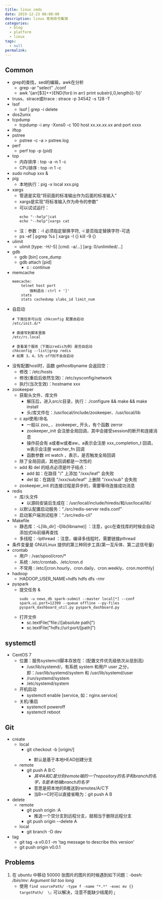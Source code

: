 ```yaml
---
title: linux cmds
date: 2019-12-23 00:00:00
description: linux 常用命令集锦
categories: 
  - blog
  - platform
  - linux
tags: 
  - null
permalink:
---
```


## Common
- grep的查找，sed的编辑，awk在分析
    + grep -ar "select" ./conf 
    + awk '{arr[$3]++}END{for(i in arr) print substr(i,0,length(i)-1)}'
- truss、strace或ltrace : strace -p 34542 -s 128 -T
- lsof
    + lsof | grep -i delete
- dos2unix
- tcpdump
    + tcpdump -i any -Xxns0 -c 100 host xx.xx.xx.xx and port xxxx
- iftop
- pstree
    + pstree -c -a > pstree.log
- perf
    + perf top -p {pid}
- top
    + 内存排序 : top -a -n 1 -c 
    + CPU排序  : top -n 1 -c 
- sudo nohup xxx &
- pig
    + 本地执行：pig -x local xxx.pig 
- xargs
    + 管道是实现“将前面的标准输出作为后面的标准输入”
    + xargs是实现“将标准输入作为命令的参数”
    + 可以试试运行：
        ```
        echo "--help"|cat
        echo "--help"|xargs cat
        ```
    + 注：参数：-I 必须指定替换字符, -i
    是否指定替换字符-可选
    + ps -ef | pgrep %s | xargs -I {} kill -9 {}
- ulimit
    + ulimit [type: -H/-S] [cmd: -a/...] [arg: 0/unlimited/...]
- gdb
    + gdb [bin] core_dump
    + gdb attach [pid]
        - c : continue
- memcache
    ```
    memcache:
    	telnet host port
    		强制退出：ctrl + ']'
    	stats
    	stats cachedump slabs_id limit_num
    ```
- 自启动
    ```
    # 下面任务可以在 chkconfig 配置自启动
    /etc/init.d/*
    
    # 直接写到脚本里面
    /etc/rc.local
    
    # 查看某个服务（下面以redis为例）是否自启动
    chkconfig --list|grep redis
    # 如果 3，4，5为 off则不会自启动
    ```
- 没有配置host时，函数 gethostbyname 会返回空：
	+ 修改：/etc/hosts 
	+ 修改(重启后依然生效)：/etc/sysconfig/network
	+ 执行(当次生效)：hostname xxx
- zookeeper
	+ 获取头文件、库文件
		- 解压后，进入src/c目录，执行：./configure && make && make install
		- 头/库文件在：/usr/local/include/zookeeper、/usr/local/lib
	+ c api使用/命名
		- 一般以 zoo_ 、zookeeper_ 开头，有个函数 zerror
		- zookeeper_init 会注册全局回调，其中会接受session的断开和连接消息
		- 操作前会有 a或者w或者aw，a表示会注册 xxx_completion_t 回调，w表示会注册 watcher_fn 回调
		- 函数参数 int watch ，表示，是否触发全局回调
	+ 除了全局回调，其他回调都是一次性的
	+ add 和 del 的结点必须是叶子结点：
		- add 如：在路径 "/" 上添加 "/xxx/leaf" 会失败
		- del 如：在路径 "/xxx/sub/leaf" 上删除 "/xxx/sub" 会失败
	+ zookeeper_init 的连接过程是异步的，需要等待连接成功消息
- redis
	+ 库/头文件
		- 以源码安装后生成在：/usr/local/include/hiredis/和/usr/local/lib/
	+ 以默认配置启动服务："./src/redis-server redis.conf"
	+ 启动客户端测试程序："./src/redis-cli"
- Makefile
	+ 静态库：-L[lib_dir] -l[lib(libname)] ：注意，gcc在查找库的时候会自动添加式lib前缀再查找
	+ 多线程：-lpthread ：注意，编译多线程时，需要链接pthread
- 条件变量是 GNU/Linux 提供的第三种同步工具(第一互斥体、第二这信号量)
- crontab
    + 用户 : /var/spool/cron/*
    + 系统 : /etc/crontab、/etc/cron.d
    + 不常用 : /etc/[cron.hourly、cron.daily、cron.weekly、cron.monthly]
- hadoop
    + HADOOP_USER_NAME=hdfs hdfs dfs -rmr    
- pyspark
    + 提交任务 & 
        ```
        sudo -u news_db spark-submit --master local[*] --conf spark.ui.port=12399 --queue offline --py-files pyspark_dashboard_util.py pyspark_dashboard.py
        ```
    + 打开文件
        - sc.textFile("file://[absolute path]")
        - sc.textFile("hdfs://url:port/[path]")

## systemctl
+ CentOS 7
	- 位置：服务systemctl脚本存放在：(配置文件优先级依次从低到高)
		+ /usr/lib/systemd/，有系统 system 和用户 user 之分，即：/usr/lib/systemd/system 和 /usr/lib/systemd/user
		+ /run/systemd/system
		+ /etc/systemd/system
	- 开机启动
		+ systemctl enable [service, 如：nginx.service]
	- 关机/重启
		+ systemctl poweroff
		+ systemctl reboot

## Git
+ create
    - local
        + git checkout -b <branch> [origin/<branch>]
            + 默认是基于本地HEAD创建分支
    - remote
        + git push A B:C 
            + *其中A和C是分别remote端的一个repository的名字和branch的名字，B是本地端branch的名字*
            + 意思是把本地的B推送到remotes/A/C下
            + 当B==C时可以直接省略为：git push A B
+ delete
    - remote
        + git push origin :A 
            - 推送一个空分支到远程分支，就相当于删除远程分支
        + git push origin --delete A
    - local
        + git branch -D dev
+ tag
    - git tag -a v0.0.1 -m 'tag message to describe this version'
    - git push origin v0.0.1

## Problems
1. 在 ubuntu 中移动 50000 张图片的图片的时候遇到如下问题：*-bash: /bin/mv: Argument list too long*
    - 使用 ``` find sourcePath/ -type f -name "*.*" -exec mv {} targetPath/  \; ``` 可以解决，注意不能缺少结尾的 **;**